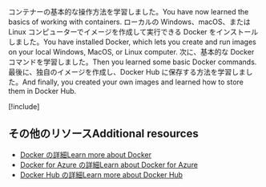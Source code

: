 <span data-ttu-id="dc918-101">コンテナーの基本的な操作方法を学習しました。</span><span class="sxs-lookup"><span data-stu-id="dc918-101">You have now learned the basics of working with containers.</span></span> <span data-ttu-id="dc918-102">ローカルの Windows、macOS、または Linux コンピューターでイメージを作成して実行できる Docker をインストールしました。</span><span class="sxs-lookup"><span data-stu-id="dc918-102">You have installed Docker, which lets you create and run images on your local Windows, MacOS, or Linux computer.</span></span> <span data-ttu-id="dc918-103">次に、基本的な Docker コマンドを学習しました。</span><span class="sxs-lookup"><span data-stu-id="dc918-103">Then you learned some basic Docker commands.</span></span> <span data-ttu-id="dc918-104">最後に、独自のイメージを作成し、Docker Hub に保存する方法を学習しました。</span><span class="sxs-lookup"><span data-stu-id="dc918-104">And finally, you created your own images and learned how to store them in Docker Hub.</span></span>

<!-- Cleanup sandbox -->
[!include[](../../../includes/azure-sandbox-cleanup.md)]

## <a name="additional-resources"></a><span data-ttu-id="dc918-105">その他のリソース</span><span class="sxs-lookup"><span data-stu-id="dc918-105">Additional resources</span></span>

- [<span data-ttu-id="dc918-106">Docker の詳細</span><span class="sxs-lookup"><span data-stu-id="dc918-106">Learn more about Docker</span></span>](https://www.docker.com/)
- [<span data-ttu-id="dc918-107">Docker for Azure の詳細</span><span class="sxs-lookup"><span data-stu-id="dc918-107">Learn about Docker for Azure</span></span>](https://docs.docker.com/docker-for-azure/)
- [<span data-ttu-id="dc918-108">Docker Hub の詳細</span><span class="sxs-lookup"><span data-stu-id="dc918-108">Learn more about Docker Hub</span></span>](https://hub.docker.com/)